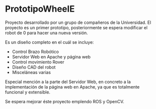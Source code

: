 # PrototipoWheelE

Proyecto desarrollado por un grupo de compañeros de la Universidad. El proyecto es un primer prototipo,
posteriormente se espera modificar el robot de 0 para hacer una nueva versión.

Es un diseño completo en el cuál se incluye:
  - Control Brazo Robótico
  - Servidor Web en Apache y página web
  - Control movimiento Rover
  - Diseño CAD del robot
  - Misceláneas varias

Especial mención a la parte del Servidor Web, en concreto a la implementación de la página web en Apache, ya que es totalmente funcional y extensible.

Se espera mejorar éste proyecto emplendo ROS y OpenCV.
